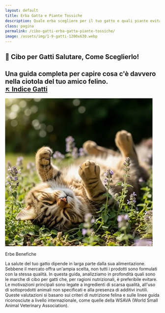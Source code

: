 ```yaml
---
layout: default
title: Erba Gatta e Piante Tossiche
description: Quale erba scegliere per il tuo gatto e quali piante evitare per la sua sicurezza.
class: pagina
permalink: /cibo-gatti-erba-gatta-piante-tossiche/
image: /assets/img/1-9-gatti-1200x630.webp
---
```

<main class="layout-wrapper">

<!-- 📝 INTRODUZIONE -->
<section class="intro">
  <h1 class="main-title-centered">🍴 Cibo per Gatti Salutare, Come Sceglierlo!</h1>
  <h2 class="small-title">
    Una guida completa per capire cosa c'è davvero nella ciotola del tuo amico felino.<br>
    <a href="/index-tutto-gatti/" class="btn-indice" aria-label="Vai all’indice gatti">↖️ Indice Gatti</a>
  </h2>
</section>



  <!-- 🖼️ IMMAGINE HERO -->
  <section class="square-grid">
    <div class="content-square">
      <img src="/assets/img/8-Gatti-Erba-Gatta-Erbe-Tossiche-e-Velenose-480.webp" alt="Gatto ammalato dal veterinario padrona preoccupata">
      <div class="hero-col text-side">
        <p>Erbe Benefiche</p>
        <div class="description">
          La salute del tuo gatto dipende in larga parte dalla sua alimentazione. Sebbene il mercato offra un'ampia scelta, non tutti i prodotti sono formulati con la stessa qualità. In questa guida, analizziamo in profondità quali sono le marche di cibo per gatti che, per ragioni nutrizionali, è preferibile evitare. Le motivazioni principali sono legate a ingredienti di scarsa qualità, all'uso di sottoprodotti animali non specificati e alla presenza di additivi inutili. Queste valutazioni si basano sui criteri di nutrizione felina e sulle linee guida riconosciute a livello internazionale, come quelle della WSAVA (World Small Animal Veterinary Association).
        </div>
      </div>
    </div>
  </section>
